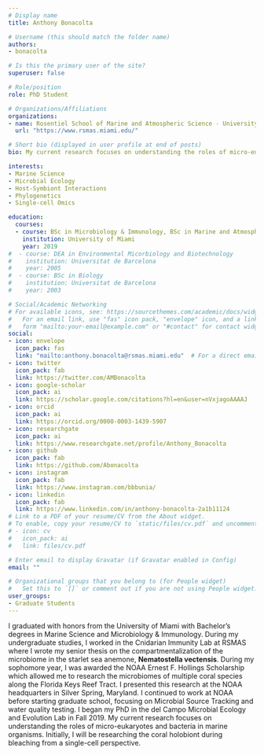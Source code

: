 ```yaml
---
# Display name
title: Anthony Bonacolta

# Username (this should match the folder name)
authors:
- bonacolta

# Is this the primary user of the site?
superuser: false

# Role/position
role: PhD Student

# Organizations/Affiliations
organizations:
- name: Rosentiel School of Marine and Atmospheric Science - University of Miami
  url: "https://www.rsmas.miami.edu/"

# Short bio (displayed in user profile at end of posts)
bio: My current research focuses on understanding the roles of micro-eukaryotes and bacteria in marine organisms. Initially, I will be researching the coral holobiont during bleaching from a single-cell perspective.

interests:
- Marine Science
- Microbial Ecology
- Host-Symbiont Interactions
- Phylogenetics
- Single-cell Omics

education:
  courses:
  - course: BSc in Microbiology & Immunology, BSc in Marine and Atmospheric Science (graduated with honors)
    institution: University of Miami
    year: 2019
#  - course: DEA in Environmental Micorbiology and Biotechnology
#    institution: Universitat de Barcelona
#    year: 2005
#  - course: BSc in Biology
#    institution: Universitat de Barcelona
#    year: 2003

# Social/Academic Networking
# For available icons, see: https://sourcethemes.com/academic/docs/widgets/#icons
#   For an email link, use "fas" icon pack, "envelope" icon, and a link in the
#   form "mailto:your-email@example.com" or "#contact" for contact widget.
social:
- icon: envelope
  icon_pack: fas
  link: "mailto:anthony.bonacolta@rsmas.miami.edu"  # For a direct email link, use "mailto:test@example.org".
- icon: twitter
  icon_pack: fab
  link: https://twitter.com/AMBonacolta
- icon: google-scholar
  icon_pack: ai
  link: https://scholar.google.com/citations?hl=en&user=nVxjagoAAAAJ
- icon: orcid
  icon_pack: ai
  link: https://orcid.org/0000-0003-1439-5907
- icon: researchgate
  icon_pack: ai
  link: https://www.researchgate.net/profile/Anthony_Bonacolta
- icon: github
  icon_pack: fab
  link: https://github.com/Abonacolta
- icon: instagram
  icon_pack: fab
  link: https://www.instagram.com/bbbunia/
- icon: linkedin
  icon_pack: fab
  link: https://www.linkedin.com/in/anthony-bonacolta-2a1b11124
# Link to a PDF of your resume/CV from the About widget.
# To enable, copy your resume/CV to `static/files/cv.pdf` and uncomment the lines below.
# - icon: cv
#   icon_pack: ai
#   link: files/cv.pdf

# Enter email to display Gravatar (if Gravatar enabled in Config)
email: ""

# Organizational groups that you belong to (for People widget)
#   Set this to `[]` or comment out if you are not using People widget.
user_groups:
- Graduate Students
---
```


I graduated with honors from the University of Miami with Bachelor’s degrees in Marine Science and Microbiology & Immunology. During my undergraduate studies, I worked in the Cnidarian Immunity Lab at RSMAS where I wrote my senior thesis on the compartmentalization of the microbiome in the starlet sea anemone, **Nematostella vectensis**. During my sophomore year, I was awarded the NOAA Ernest F. Hollings Scholarship which allowed me to research the microbiomes of multiple coral species along the Florida Keys Reef Tract. I presented this research at the NOAA headquarters in Silver Spring, Maryland. I continued to work at NOAA before starting graduate school, focusing on Microbial Source Tracking and water quality testing. I began my PhD in the del Campo Microbial Ecology and Evolution Lab in Fall 2019. My current research focuses on understanding the roles of micro-eukaryotes and bacteria in marine organisms. Initially, I will be researching the coral holobiont during bleaching from a single-cell perspective.

